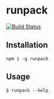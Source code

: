 # runpack
[![Build Status](https://travis-ci.org/cybrown/runpack.svg?branch=master)](https://travis-ci.org/cybrown/runpack)

## Installation

```
npm i -g runpack
```

## Usage

```
$ runpack --help
```
